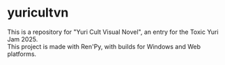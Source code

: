 # yuricultvn
This is a repository for "Yuri Cult Visual Novel", an entry for the Toxic Yuri Jam 2025.  
This project is made with Ren'Py, with builds for Windows and Web platforms.  